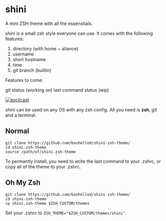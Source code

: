 # shini
A mini ZSH theme with all the essenstials.

shini is a small zsh style everyone can use. It comes with the following features:

1. directory (with home ~ aliance)
2. username
3. short hostname
4. time
5. git branch (builtin)

Features to come:

git status (working on)
last command status (wip)

[![asciicast](https://asciinema.org/a/387244.svg)](https://asciinema.org/a/387244)

shini can be used on any OS with any zsh config. All you need is **zsh**, *git* and a terminal.

## Normal
```
git clone https://github.com/bashelled/shini-zsh-theme/
cd shini-zsh-theme
source /path/of/shini.zsh-theme
```

To permantly install, you need to write the last command to your .zshrc, or copy all of the theme to your .zshrc.

## Oh My Zsh
```
git clone https://github.com/bashelled/shini-zsh-theme/
cd shini-zsh-theme
cp shini.zsh-theme $ZSH_CUSTOM/themes
```

Set your .zshrc to ```ZSH_THEME="$ZSH_CUSTOM/themes/shini"```.
